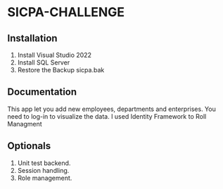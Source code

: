 # SICPA-CHALLENGE
## Installation
1. Install Visual Studio 2022
2. Install SQL Server
3. Restore the Backup sicpa.bak
## Documentation
This app let you add new employees, departments and enterprises.
You need to log-in to visualize the data.
I used Identity Framework to Roll Managment
## Optionals
1. Unit test backend.
2. Session handling.
3. Role management.
